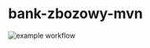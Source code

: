 # bank-zbozowy-mvn
![example workflow](https://github.com/figi14/bank-zbozowy-mvn/actions/workflows/ci.yml/badge.svg)
